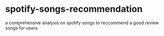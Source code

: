 # spotify-songs-recommendation
a comprehensive analysis on spotify songs to reccommend a good review songs for  users
